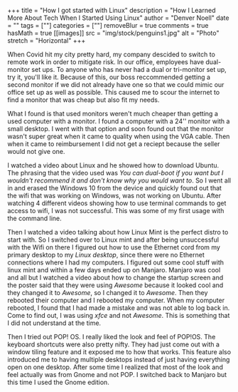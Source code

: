 +++
title = "How I got started with Linux"
description = "How I Learned More About Tech When I Started Using Linux"
author = "Denver Noell"
date = ""
tags = [""]
categories = [""]
removeBlur = true
comments = true
hasMath = true
[[images]]
  src = "img/stock/penguins1.jpg"
  alt = "Photo"
  stretch = "Horizontal"
+++

When Covid hit my city pretty hard, my company descided to switch to remote work in order to mitigate risk. In our office, employees have dual-monitor set ups. To anyone who has never had a dual or tri-monitor set up, try it, you'll like it. Because of this, our boss reccommended getting a second monitor if we did not already have one so that we could mimic our office set up as well as possible. This caused me to scour the internet to find a monitor that was cheap but also fit my needs.

What I found is that used monitors weren't much cheaper than getting a used computer with a monitor. I found a computer with a 24'' monitor with a small desktop. I went with that option and soon found out that the monitor wasn't super great when it came to quality when using the VGA cable.
Then when it came to reimbursement I did not get a reciept because the seller would not give one.

I watched a video about Linux and he showed how to download Ubuntu. The phrasing that the video used was _You can dual-boot if you want but I wouldn't recommend it and don't know why you would want to_. So I went all in and erased the Windows 10 from the device and quickly found out that the wifi that was working on Windows, was not working on Ubuntu. After watching 4 different videos showing how to use terminal commands to get access to wifi, I was not successful. This was some of my first usage with the command line.

Then I watched a video talking about how Linux Mint is the perfect distro to start with. So I switched over to Linux mint and after being unsuccessful with the Wifi on there I figured out how to use the Ethernet cord from my primary desktop to my _Linux desktop_, since there were no Ethernet connections where I had my computers. I figured out some cool stuff with linux mint and within a few days ended up on Manjaro. Manjaro was cool and all but I watched a video about how to change the startup screen and the poster said that they were using _Awesome_ because it looked cool and they changed it to _Awesome_, so I changed it to _Awesome_. Then they rebooted their computer and I rebooted my computer. When my computer rebooted, I found that I had made a mistake and was not able to log back in. Come to find out, I was using _xfce_ and not _Awesome_. This is something that I did not understand at the time.

Then I tried out POP! OS. I really liked the look and feel of POP!OS. The keyboard shortcuts were also pretty nifty. They had just come out with a window tiling feature and it exposed me to how that works. This feature also introduced me to having multiple desktops instead of just having everything open on one desktop. After some time I realized that most of the look and feel actually was from Gnome and not POP. I switched back to Manjaro but this time I used the Gnome edition.

